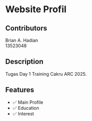 # Website Profil 
## Contributors
Brian A. Hadian  
13523048  

## Description
Tugas Day 1 Training Cakru ARC 2025.  

## Features
- ✅ Main Profile
- ✅ Education
- ✅ Interest
